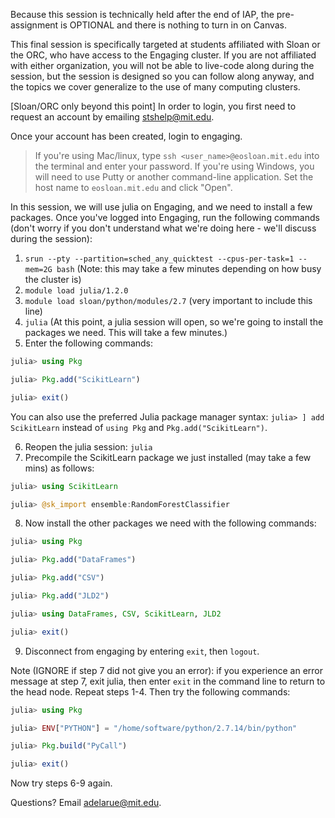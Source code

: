 Because this session is technically held after the end of IAP, the pre-assignment is OPTIONAL and there is nothing to turn in on Canvas.

This final session is specifically targeted at students affiliated with Sloan or the ORC, who have access to the Engaging cluster. If you are not affiliated with either organization, you will not be able to live-code along during the session, but the session is designed so you can follow along anyway, and the topics we cover generalize to the use of many computing clusters.

[Sloan/ORC only beyond this point] In order to login, you first need to request an account by emailing stshelp@mit.edu.

Once your account has been created, login to engaging.
> If you're using Mac/linux, type `ssh <user_name>@eosloan.mit.edu` into the terminal and enter your password.
> If you're using Windows, you will need to use Putty or another command-line application. Set the host name to `eosloan.mit.edu` and click "Open".

In this session, we will use julia on Engaging, and we need to install a few packages. Once you've logged into Engaging, run the following commands (don't worry if you don't understand what we're doing here - we'll discuss during the session):
  1. `srun --pty --partition=sched_any_quicktest --cpus-per-task=1 --mem=2G bash` (Note: this may take a few minutes depending on how busy the cluster is)
  2. `module load julia/1.2.0`
  3. `module load sloan/python/modules/2.7` (very important to include this line)
  4. `julia`
(At this point, a julia session will open, so we're going to install the packages we need. This will take a few minutes.)
  5. Enter the following commands:
```julia
julia> using Pkg

julia> Pkg.add("ScikitLearn")

julia> exit()
```
You can also use the preferred Julia package manager syntax: `julia> ] add ScikitLearn` instead of `using Pkg` and `Pkg.add("ScikitLearn")`.

  6. Reopen the julia session: `julia`
  7. Precompile the ScikitLearn package we just installed (may take a few mins) as follows:
```julia
julia> using ScikitLearn

julia> @sk_import ensemble:RandomForestClassifier
```
  8. Now install the other packages we need with the following commands:
```julia
julia> using Pkg

julia> Pkg.add("DataFrames")

julia> Pkg.add("CSV")

julia> Pkg.add("JLD2")

julia> using DataFrames, CSV, ScikitLearn, JLD2

julia> exit()
```
  9. Disconnect from engaging by entering `exit`, then `logout`.

Note (IGNORE if step 7 did not give you an error): if you experience an error message at step 7, exit julia, then enter `exit` in the command line to return to the head node. Repeat steps 1-4. Then try the following commands:
```julia
julia> using Pkg

julia> ENV["PYTHON"] = "/home/software/python/2.7.14/bin/python"

julia> Pkg.build("PyCall")

julia> exit()
```
Now try steps 6-9 again.

Questions? Email adelarue@mit.edu.
